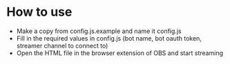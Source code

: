 # How to use
- Make a copy from config.js.example and name it config.js
- Fill in the required values in config.js (bot name, bot oauth token, streamer channel to connect to)
- Open the HTML file in the browser extension of OBS and start streaming
